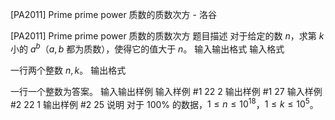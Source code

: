 



[PA2011] Prime prime power 质数的质数次方 - 洛谷














[PA2011] Prime prime power 质数的质数次方
题目描述
对于给定的数 $n$，求第 $k$ 小的 $a^b$（$a,b$ 都为质数），使得它的值大于 $n$。
输入输出格式
输入格式

一行两个整数 $n,k$。
输出格式

一行一个整数为答案。
输入输出样例
输入样例 #1
22 2
输出样例 #1
27
输入样例 #2
22 1
输出样例 #2
25
说明
对于 $100\%$ 的数据，$1\le n\le 10^{18}$，$1\le k\le 10^5$。






